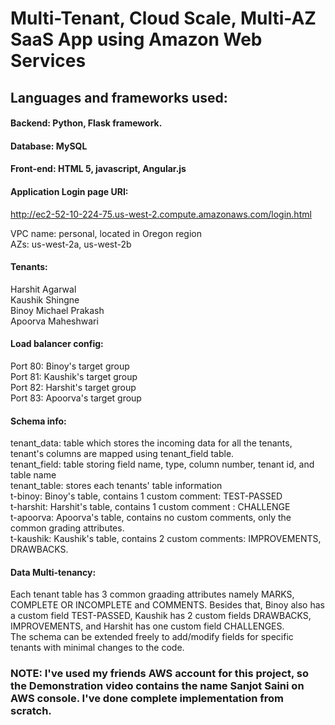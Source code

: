 # Multi-Tenant, Cloud Scale, Multi-AZ SaaS App using Amazon Web Services
## Languages and frameworks used:
#### Backend: Python, Flask framework.
#### Database: MySQL
#### Front-end: HTML 5, javascript, Angular.js

#### Application Login page URI:
http://ec2-52-10-224-75.us-west-2.compute.amazonaws.com/login.html

VPC name: personal, located in Oregon region  
AZs:  us-west-2a, us-west-2b  

#### Tenants:  
Harshit Agarwal  
Kaushik Shingne  
Binoy Michael Prakash  
Apoorva Maheshwari  

#### Load balancer config:
Port 80: Binoy's target group  
Port 81: Kaushik's target group  
Port 82: Harshit's target group  
Port 83: Apoorva's target group  

#### Schema info:    
tenant_data: table which stores the incoming data for all the tenants, tenant's columns are mapped using tenant_field table.  
tenant_field: table storing field name, type, column number, tenant id, and table name  
tenant_table: stores each tenants' table information    
t-binoy: Binoy's table, contains 1 custom comment: TEST-PASSED    
t-harshit: Harshit's table, contains 1 custom comment : CHALLENGE  
t-apoorva: Apoorva's table, contains no custom comments, only the common grading attributes.  
t-kaushik: Kaushik's table, contains 2 custom comments: IMPROVEMENTS, DRAWBACKS.  

#### Data Multi-tenancy:  
Each tenant table has 3 common graading attributes namely MARKS, COMPLETE OR INCOMPLETE and COMMENTS. Besides that, Binoy also has a custom field TEST-PASSED, Kaushik has 2 custom fields DRAWBACKS, IMPROVEMENTS, and Harshit has one custom field CHALLENGES.  
The schema can be extended freely to add/modify fields for specific tenants with minimal changes to the code.  

### NOTE: I've used my friends AWS account for this project, so the Demonstration video contains the name Sanjot Saini on AWS console. I've done complete implementation from scratch.   

